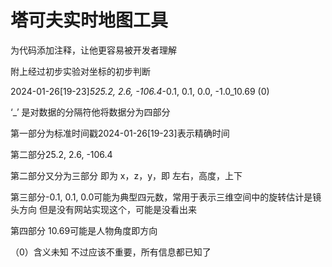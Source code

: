 # 塔可夫实时地图工具

为代码添加注释，让他更容易被开发者理解

附上经过初步实验对坐标的初步判断

2024-01-26[19-23]_525.2, 2.6, -106.4_-0.1, 0.1, 0.0, -1.0_10.69 (0)

‘_’ 是对数据的分隔符他将数据分为四部分

第一部分为标准时间戳2024-01-26[19-23]表示精确时间

第二部分25.2, 2.6, -106.4

第二部分又分为三部分 即为 x，z，y，即 左右，高度，上下

第三部分-0.1, 0.1, 0.0可能为典型四元数，常用于表示三维空间中的旋转估计是镜头方向 但是没有网站实现这个，可能是没看出来

第四部分 10.69可能是人物角度即方向

（0）含义未知 不过应该不重要，所有信息都已知了
